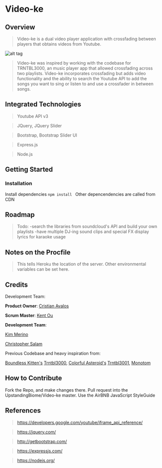 # Video-ke

## Overview ##

> Video-ke is a dual video player application with crossfading between players that obtains videos from Youtube.

![alt tag](https://github.com/upstanding-biome/video-ke/appScreenShot.png)

> Video-ke was inspired by working with the codebase for TRNTBL3000, an music player app that allowed crossfading across two playlists. Video-ke incorporates crossfading but adds video functionality and the ability to search the Youtube API to add the songs you want to sing or listen to and use a crossfader in between songs.

## Integrated Technologies ##

> Youtube API v3

> JQuery, JQuery Slider

> Bootstrap, Bootstrap Slider UI

> Express.js

> Node.js

## Getting Started

### Installation

Install dependencies `npm install `
Other depencendencies are called from CDN

## Roadmap ##

> Todo:
  -search the libraries from soundcloud's API and build your own playlists
  -have multiple DJ-ing sound clips and special FX
  display lyrics for karaoke usage

## Notes on the Procfile ##
> This tells Heroku the location of the server. Other environmental variables can be set here.

## Credits ##

Development Team:

__Product Owner__: [Cristian Avalos](https://github.com/cavalos0086/)

__Scrum Master__: [Kent Ou](https://github.com/kent10ou/)

__Development Team__:

[Kim Merino](https://github.com/dafabulousteach/)

[Christopher Salam](https://github.com/ChristopherSalam/)

Previous Codebase and heavy inspiration from:

[Boundless Kitten's](https://github.com/boundless-kitten) [Trntbl3000](http://trntbl3000.herokuapp.com/), 
[Colorful Asteroid's](https://github.com/boundless-kitten) [Trntbl3001](http://trntbl3001.herokuapp.com/),
[Monotom](https://github.com/monotom/html-youtube-mixer)

## How to Contribute ##

Fork the Repo, and make changes there.
Pull request into the UpstandingBiome/Video-ke master.
Use the AirBNB JavaScript StyleGuide

## References ##

> https://developers.google.com/youtube/iframe_api_reference/

> https://jquery.com/

> http://getbootstrap.com/

> https://expressjs.com/

> https://nodejs.org/